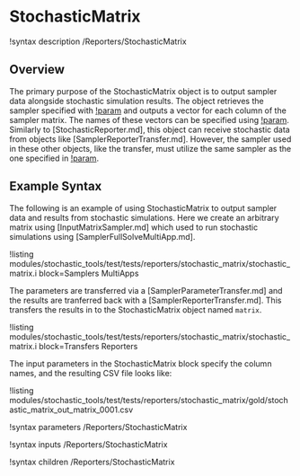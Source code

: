 # StochasticMatrix

!syntax description /Reporters/StochasticMatrix

## Overview

The primary purpose of the StochasticMatrix object is to output sampler data alongside stochastic simulation results. The object retrieves the sampler specified with [!param](/Reporters/StochasticMatrix/sampler) and outputs a vector for each column of the sampler matrix. The names of these vectors can be specified using [!param](/Reporters/StochasticMatrix/sampler_column_names). Similarly to [StochasticReporter.md], this object can receive stochastic data from objects like [SamplerReporterTransfer.md]. However, the sampler used in these other objects, like the transfer, must utilize the same sampler as the one specified in [!param](/Reporters/StochasticMatrix/sampler).

## Example Syntax

The following is an example of using StochasticMatrix to output sampler data and results from stochastic simulations. Here we create an arbitrary matrix using [InputMatrixSampler.md] which used to run stochastic simulations using [SamplerFullSolveMultiApp.md].

!listing modules/stochastic_tools/test/tests/reporters/stochastic_matrix/stochastic_matrix.i block=Samplers MultiApps

The parameters are transferred via a [SamplerParameterTransfer.md] and the results are tranferred back with a [SamplerReporterTransfer.md]. This transfers the results in to the StochasticMatrix object named `matrix`.

!listing modules/stochastic_tools/test/tests/reporters/stochastic_matrix/stochastic_matrix.i block=Transfers Reporters

The input parameters in the StochasticMatrix block specify the column names, and the resulting CSV file looks like:

!listing modules/stochastic_tools/test/tests/reporters/stochastic_matrix/gold/stochastic_matrix_out_matrix_0001.csv

!syntax parameters /Reporters/StochasticMatrix

!syntax inputs /Reporters/StochasticMatrix

!syntax children /Reporters/StochasticMatrix
